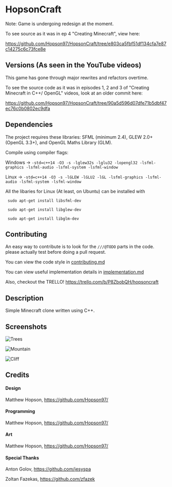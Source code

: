 # HopsonCraft

Note: Game is undergoing redesign at the moment.

To see source as it was in ep 4 "Creating Minecraft", view here:

https://github.com/Hopson97/HopsonCraft/tree/e803ca5fbf51df134cfa7e87c14275c6c73fce8e

## Versions (As seen in the YouTube videos)

This game has gone through major rewrites and refactors overtime.

To see the source code as it was in episodes 1, 2 and 3 of "Creating Minecraft in C++/ OpenGL" videos, look at an older commit here:

https://github.com/Hopson97/HopsonCraft/tree/90a5d596d07dfe71b5dbf47ec76c0b0802ec9dfa


## Dependencies
The project requires these libraries: SFML (minimum 2.4), GLEW 2.0+ (OpenGL 3.3+), and OpenGL Maths Library (GLM).

Compile using compiler flags: 

Windows -> ``-std=c++14 -O3 -s -lglew32s -lglu32 -lopengl32 -lsfml-graphics -lsfml-audio -lsfml-system -lsfml-window``

Linux -> ``-std=c++14 -O3 -s -lGLEW -lGLU2 -lGL -lsfml-graphics -lsfml-audio -lsfml-system -lsfml-window``


All the libaries for Linux (At least, on Ubuntu) can be installed with


`` sudo apt-get install libsfml-dev``

`` sudo apt-get install libglew-dev``

`` sudo apt-get install libglm-dev``



## Contributing
An easy way to contribute is to look for the ``///@TODO`` parts in the code. please actually test before doing a pull request.

You can view the code style in [contributing.md](https://github.com/Hopson97/HopsonCraft/blob/master/CODESTYLE.md)

You can view useful implementation details in [implementation.md](https://github.com/Hopson97/HopsonCraft/blob/master/IMPLEMENTATION.md)

Also, checkout the TRELLO! https://trello.com/b/P8ZbobQH/hopsoncraft


## Description
Simple Minecraft clone written using C++.

## Screenshots
![Trees](http://i.imgur.com/4yvLWQE.png "Trees")

![Mountain](http://i.imgur.com/4FKz3it.png "Mountain")

![Cliff](http://i.imgur.com/PGaiYCB.png "Cliff")


## Credits

#### Design
Matthew Hopson, https://github.com/Hopson97/

#### Programming
Matthew Hopson, https://github.com/Hopson97/

#### Art
Matthew Hopson, https://github.com/Hopson97/


#### Special Thanks
Anton Golov, https://github.com/jesyspa

Zoltan Fazekas, https://github.com/zfazek
